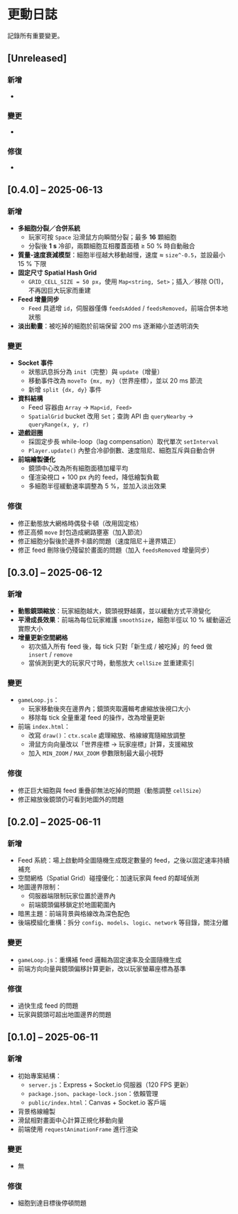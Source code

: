 # 更動日誌

記錄所有重要變更。

## [Unreleased]
### 新增
- 

### 變更
- 

### 修復
- 


## [0.4.0] – 2025-06-13
### 新增
- **多細胞分裂／合併系統**  
  - 玩家可按 `Space` 沿滑鼠方向瞬間分裂；最多 **16** 顆細胞  
  - 分裂後 **1 s** 冷卻，兩顆細胞互相覆蓋面積 ≥ 50 % 時自動融合  
- **質量-速度衰減模型**：細胞半徑越大移動越慢，速度 ≈ `size^-0.5`，並設最小 15 % 下限  
- **固定尺寸 Spatial Hash Grid**  
  - `GRID_CELL_SIZE = 50 px`，使用 `Map<string, Set>`；插入／移除 O(1)，不再因巨大玩家而重建  
- **Feed 增量同步**  
  - `Feed` 具遞增 `id`，伺服器僅傳 `feedsAdded` / `feedsRemoved`，前端合併本地狀態  
- **淡出動畫**：被吃掉的細胞於前端保留 200 ms 逐漸縮小並透明消失  

### 變更
- **Socket 事件**  
  - 狀態訊息拆分為 `init`（完整）與 `update`（增量）  
  - 移動事件改為 `moveTo {mx, my}`（世界座標），並以 20 ms 節流  
  - 新增 `split {dx, dy}` 事件  
- **資料結構**  
  - Feed 容器由 `Array` → `Map<id, Feed>`  
  - `SpatialGrid` bucket 改用 `Set`；查詢 API 由 `queryNearby` → `queryRange(x, y, r)`  
- **遊戲迴圈**  
  - 採固定步長 while-loop（lag compensation）取代單次 `setInterval`  
  - `Player.update()` 內整合冷卻倒數、速度阻尼、細胞互斥與自動合併  
- **前端繪製優化**  
  - 鏡頭中心改為所有細胞面積加權平均  
  - 僅渲染視口 + 100 px 內的 feed，降低繪製負載  
  - 多細胞半徑緩動速率調整為 5 %，並加入淡出效果  

### 修復
- 修正動態放大網格時偶發卡頓（改用固定格）  
- 修正高頻 `move` 封包造成網路壅塞（加入節流）  
- 修正細胞分裂後於邊界卡牆的問題（速度阻尼＋邊界矯正）  
- 修正 feed 刪除後仍殘留於畫面的問題（加入 `feedsRemoved` 增量同步）  


## [0.3.0] – 2025-06-12
### 新增
- **動態鏡頭縮放**：玩家細胞越大，鏡頭視野越廣，並以緩動方式平滑變化  
- **平滑成長效果**：前端為每位玩家維護 `smoothSize`，細胞半徑以 10 % 緩動逼近實際大小  
- **增量更新空間網格**  
  - 初次插入所有 feed 後，每 tick 只對「新生成 / 被吃掉」的 feed 做 `insert` / `remove`  
  - 當偵測到更大的玩家尺寸時，動態放大 `cellSize` 並重建索引  

### 變更
- `gameLoop.js`：  
  - 玩家移動後夾在邊界內；鏡頭夾取邏輯考慮縮放後視口大小  
  - 移除每 tick 全量重灌 feed 的操作，改為增量更新  
- 前端 `index.html`：  
  - 改寫 `draw()`：`ctx.scale` 處理縮放、格線線寬隨縮放調整  
  - 滑鼠方向向量改以「世界座標 → 玩家座標」計算，支援縮放  
  - 加入 `MIN_ZOOM` / `MAX_ZOOM` 參數限制最大最小視野  

### 修復
- 修正巨大細胞與 feed 重疊卻無法吃掉的問題（動態調整 `cellSize`）  
- 修正縮放後鏡頭仍可看到地圖外的問題  


## [0.2.0] – 2025-06-11
### 新增
- Feed 系統：場上啟動時全圖隨機生成既定數量的 feed，之後以固定速率持續補充  
- 空間網格（Spatial Grid）碰撞優化：加速玩家與 feed 的鄰域偵測  
- 地圖邊界限制：  
  - 伺服器端限制玩家位置於邊界內  
  - 前端鏡頭偏移鎖定於地圖範圍內  
- 暗黑主題：前端背景與格線改為深色配色  
- 後端模組化重構：拆分 `config`、`models`、`logic`、`network` 等目錄，關注分離  

### 變更
- `gameLoop.js`：重構補 feed 邏輯為固定速率及全圖隨機生成  
- 前端方向向量與鏡頭偏移計算更新，改以玩家螢幕座標為基準  

### 修復
- 過快生成 feed 的問題  
- 玩家與鏡頭可超出地圖邊界的問題  


## [0.1.0] – 2025-06-11
### 新增
- 初始專案結構：  
  - `server.js`：Express + Socket.io 伺服器（120 FPS 更新）  
  - `package.json`、`package-lock.json`：依賴管理  
  - `public/index.html`：Canvas + Socket.io 客戶端  
- 背景格線繪製  
- 滑鼠相對畫面中心計算正規化移動向量  
- 前端使用 `requestAnimationFrame` 進行渲染  

### 變更
- 無  

### 修復
- 細胞到達目標後停頓問題  
